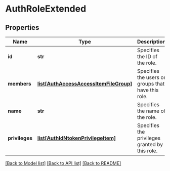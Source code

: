 # AuthRoleExtended

## Properties
Name | Type | Description | Notes
------------ | ------------- | ------------- | -------------
**id** | **str** | Specifies the ID of the role. | 
**members** | [**list[AuthAccessAccessItemFileGroup]**](AuthAccessAccessItemFileGroup.md) | Specifies the users or groups that have this role. | 
**name** | **str** | Specifies the name of the role. | 
**privileges** | [**list[AuthIdNtokenPrivilegeItem]**](AuthIdNtokenPrivilegeItem.md) | Specifies the privileges granted by this role. | 

[[Back to Model list]](../README.md#documentation-for-models) [[Back to API list]](../README.md#documentation-for-api-endpoints) [[Back to README]](../README.md)


